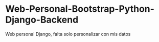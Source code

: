 # Web-Personal-Bootstrap-Python-Django-Backend
Web personal Django, falta solo personalizar con mis datos
